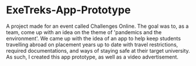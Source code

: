 # ExeTreks-App-Prototype
A project made for an event called Challenges Online. The goal was to, as a team, come up with an idea on the theme of 'pandemics and the environment'. We came up with the idea of an app to help keep students travelling abroad on placement years up to date with travel restrictions, required documentations, and ways of staying safe at their target university. As such, I created this app prototype, as well as a video advertisement.
